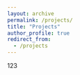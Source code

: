 ```yaml
---
layout: archive
permalink: /projects/
title: "Projects"
author_profile: true
redirect_from: 
  - /projects
---
```


123
